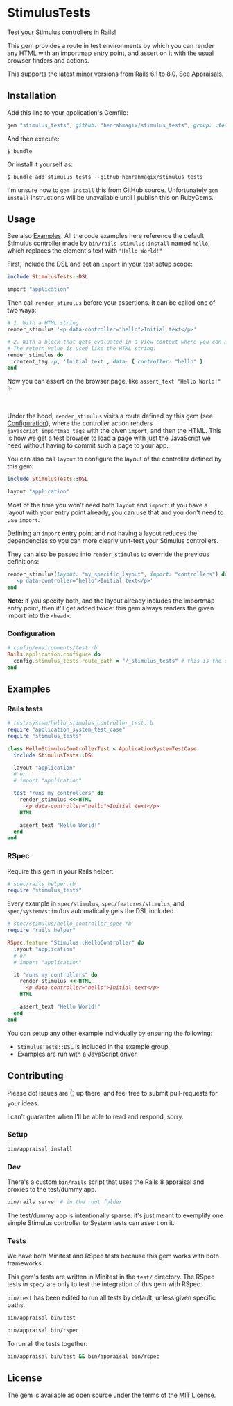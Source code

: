 # StimulusTests

Test your Stimulus controllers in Rails!

This gem provides a route in test environments by which you can render any HTML with an importmap entry point, and assert on it with the usual browser finders and actions.

This supports the latest minor versions from Rails 6.1 to 8.0. See [Appraisals](/Appraisals).

## Installation
Add this line to your application's Gemfile:

```ruby
gem "stimulus_tests", github: "henrahmagix/stimulus_tests", group: :test
```

And then execute:
```shell
$ bundle
```

Or install it yourself as:
```shell
$ bundle add stimulus_tests --github henrahmagix/stimulus_tests
```

I'm unsure how to `gem install` this from GitHub source. Unfortunately `gem install` instructions will be unavailable until I publish this on RubyGems.

## Usage

See also [Examples](#examples). All the code examples here reference the default Stimulus controller made by `bin/rails stimulus:install` named `hello`, which replaces the element's text with `"Hello World!"`

First, include the DSL and set an `import` in your test setup scope:
```rb
include StimulusTests::DSL

import "application"
```

Then call `render_stimulus` before your assertions. It can be called one of two ways:
```rb
# 1. With a HTML string.
render_stimulus '<p data-controller="hello">Initial text</p>'

# 2. With a block that gets evaluated in a View context where you can make use of tag helpers.
# The return value is used like the HTML string.
render_stimulus do
  content_tag :p, 'Initial text', data: { controller: "hello" }
end
```

Now you can assert on the browser page, like `assert_text "Hello World!"` ✨

<br>

Under the hood, `render_stimulus` visits a route defined by this gem (see [Configuration](#configuration)), where the controller action renders `javascript_importmap_tags` with the given `import`, and then the HTML. This is how we get a test browser to load a page with just the JavaScript we need without having to commit such a page to your app.

You can also call `layout` to configure the layout of the controller defined by this gem:
```rb
include StimulusTests::DSL

layout "application"
```

Most of the time you won't need both `layout` and `import`: if you have a layout with your entry point already, you can use that and you don't need to use `import`.

Defining an `import` entry point and _not_ having a layout reduces the dependencies so you can more clearly unit-test your Stimulus controllers.

They can also be passed into `render_stimulus` to override the previous definitions:
```rb
render_stimulus(layout: "my_specific_layout", import: "controllers") do
  '<p data-controller="hello">Initial text</p>'
end
```

**Note:** if you specify both, and the layout already includes the importmap entry point, then it'll get added twice: this gem always renders the given import into the `<head>`.

### Configuration

```rb
# config/environments/test.rb
Rails.application.configure do
  config.stimulus_tests.route_path = "/_stimulus_tests" # this is the default
end
```

## Examples

### Rails tests

```rb
# test/system/hello_stimulus_controller_test.rb
require "application_system_test_case"
require "stimulus_tests"

class HelloStimulusControllerTest < ApplicationSystemTestCase
  include StimulusTests::DSL

  layout "application"
  # or
  # import "application"

  test "runs my controllers" do
    render_stimulus <<~HTML
      <p data-controller="hello">Initial text</p>
    HTML

    assert_text "Hello World!"
  end
end
```

### RSpec

Require this gem in your Rails helper:
```rb
# spec/rails_helper.rb
require "stimulus_tests"
```

Every example in `spec/stimulus`, `spec/features/stimulus`, and `spec/system/stimulus` automatically gets the DSL included.

```rb
# spec/stimulus/hello_controller_spec.rb
require "rails_helper"

RSpec.feature "Stimulus::HelloController" do
  layout "application"
  # or
  # import "application"

  it "runs my controllers" do
    render_stimulus <<~HTML
      <p data-controller="hello">Initial text</p>
    HTML

    assert_text "Hello World!"
  end
end
```

You can setup any other example individually by ensuring the following:
- `StimulusTests::DSL` is included in the example group.
- Examples are run with a JavaScript driver.

## Contributing
Please do! Issues are 👆 up there, and feel free to submit pull-requests for your ideas.

I can't guarantee when I'll be able to read and respond, sorry.

### Setup

```sh
bin/appraisal install
```

### Dev

There's a custom `bin/rails` script that uses the Rails 8 appraisal and proxies to the test/dummy app.
```sh
bin/rails server # in the root folder
```

The test/dummy app is intentionally sparse: it's just meant to exemplify one simple Stimulus controller to System tests can assert on it.

### Tests

We have both Minitest and RSpec tests because this gem works with both frameworks.

This gem's tests are written in Minitest in the `test/` directory. The RSpec tests in `spec/` are only to test the integration of this gem with RSpec.

`bin/test` has been edited to run all tests by default, unless given specific paths.

```sh
bin/appraisal bin/test
```
```sh
bin/appraisal bin/rspec
```

To run all the tests together:
```sh
bin/appraisal bin/test && bin/appraisal bin/rspec
```

## License
The gem is available as open source under the terms of the [MIT License](https://opensource.org/licenses/MIT).
